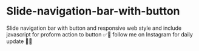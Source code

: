 # Slide-navigation-bar-with-button
Slide navigation bar with button and responsive web style and include javascript for proform action to button ✅🔘 follow me on Instagram for daily update 🎈♈
